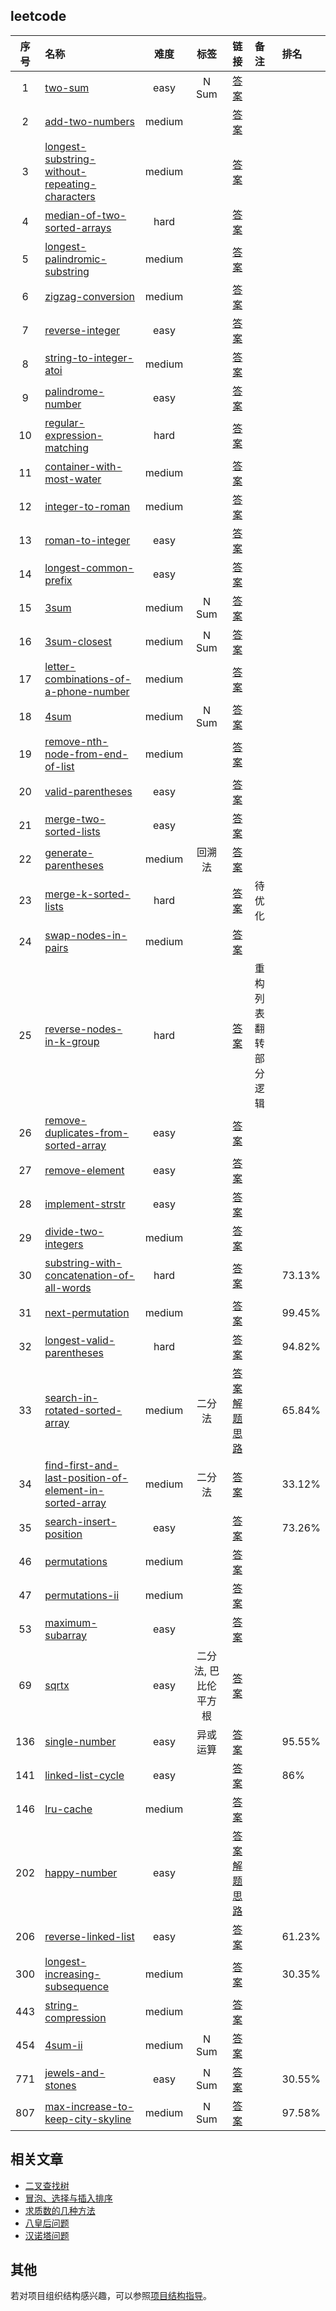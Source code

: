 ## leetcode
| 序号 | 名称 | 难度 | 标签 | 链接 | 备注 | 排名 |
| :----:| :---- | :----: | :----: | :----: | :---- | :---- |
|1|[two-sum](./leetcode/001.two-sum/)|easy|N Sum|[答案](./leetcode/001.two-sum//solution.py)|||
|2|[add-two-numbers](./leetcode/002.add-two-numbers/)|medium||[答案](./leetcode/002.add-two-numbers//solution.py)|||
|3|[longest-substring-without-repeating-characters](./leetcode/003.longest-substring-without-repeating-characters/)|medium||[答案](./leetcode/003.longest-substring-without-repeating-characters//solution.py)|||
|4|[median-of-two-sorted-arrays](./leetcode/004.median-of-two-sorted-arrays/)|hard||[答案](./leetcode/004.median-of-two-sorted-arrays//solution.py)|||
|5|[longest-palindromic-substring](./leetcode/005.longest-palindromic-substring/)|medium||[答案](./leetcode/005.longest-palindromic-substring//solution.py)|||
|6|[zigzag-conversion](./leetcode/006.zigzag-conversion/)|medium||[答案](./leetcode/006.zigzag-conversion//solution.py)|||
|7|[reverse-integer](./leetcode/007.reverse-integer/)|easy||[答案](./leetcode/007.reverse-integer//solution.py)|||
|8|[string-to-integer-atoi](./leetcode/008.string-to-integer-atoi/)|medium||[答案](./leetcode/008.string-to-integer-atoi//solution.py)|||
|9|[palindrome-number](./leetcode/009.palindrome-number/)|easy||[答案](./leetcode/009.palindrome-number//solution.py)|||
|10|[regular-expression-matching](./leetcode/010.regular-expression-matching/)|hard||[答案](./leetcode/010.regular-expression-matching//solution.py)|||
|11|[container-with-most-water](./leetcode/011.container-with-most-water/)|medium||[答案](./leetcode/011.container-with-most-water//solution.py)|||
|12|[integer-to-roman](./leetcode/012.integer-to-roman/)|medium||[答案](./leetcode/012.integer-to-roman//solution.py)|||
|13|[roman-to-integer](./leetcode/013.roman-to-integer/)|easy||[答案](./leetcode/013.roman-to-integer//solution.py)|||
|14|[longest-common-prefix](./leetcode/014.longest-common-prefix/)|easy||[答案](./leetcode/014.longest-common-prefix//solution.py)|||
|15|[3sum](./leetcode/015.3sum/)|medium|N Sum|[答案](./leetcode/015.3sum//solution.py)|||
|16|[3sum-closest](./leetcode/016.3sum-closest/)|medium|N Sum|[答案](./leetcode/016.3sum-closest//solution.py)|||
|17|[letter-combinations-of-a-phone-number](./leetcode/017.letter-combinations-of-a-phone-number/)|medium||[答案](./leetcode/017.letter-combinations-of-a-phone-number//solution.py)|||
|18|[4sum](./leetcode/018.4sum/)|medium|N Sum|[答案](./leetcode/018.4sum//solution.py)|||
|19|[remove-nth-node-from-end-of-list](./leetcode/019.remove-nth-node-from-end-of-list/)|medium||[答案](./leetcode/019.remove-nth-node-from-end-of-list//solution.py)|||
|20|[valid-parentheses](./leetcode/020.valid-parentheses/)|easy||[答案](./leetcode/020.valid-parentheses//solution.py)|||
|21|[merge-two-sorted-lists](./leetcode/021.merge-two-sorted-lists/)|easy||[答案](./leetcode/021.merge-two-sorted-lists//solution.py)|||
|22|[generate-parentheses](./leetcode/022.generate-parentheses/)|medium|回溯法|[答案](./leetcode/022.generate-parentheses//solution.py)|||
|23|[merge-k-sorted-lists](./leetcode/023.merge-k-sorted-lists/)|hard||[答案](./leetcode/023.merge-k-sorted-lists//solution.py)|待优化||
|24|[swap-nodes-in-pairs](./leetcode/024.swap-nodes-in-pairs/)|medium||[答案](./leetcode/024.swap-nodes-in-pairs//solution.py)|||
|25|[reverse-nodes-in-k-group](./leetcode/025.reverse-nodes-in-k-group/)|hard||[答案](./leetcode/025.reverse-nodes-in-k-group//solution.py)|重构列表翻转部分逻辑||
|26|[remove-duplicates-from-sorted-array](./leetcode/026.remove-duplicates-from-sorted-array/)|easy||[答案](./leetcode/026.remove-duplicates-from-sorted-array//solution.py)|||
|27|[remove-element](./leetcode/027.remove-element/)|easy||[答案](./leetcode/027.remove-element//solution.py)|||
|28|[implement-strstr](./leetcode/028.implement-strstr/)|easy||[答案](./leetcode/028.implement-strstr//solution.py)|||
|29|[divide-two-integers](./leetcode/029.divide-two-integers/)|medium||[答案](./leetcode/029.divide-two-integers//solution.py)|||
|30|[substring-with-concatenation-of-all-words](./leetcode/030.substring-with-concatenation-of-all-words/)|hard||[答案](./leetcode/030.substring-with-concatenation-of-all-words//solution.py)||73.13%|
|31|[next-permutation](./leetcode/031.next-permutation/)|medium||[答案](./leetcode/031.next-permutation//solution.py)||99.45%|
|32|[longest-valid-parentheses](./leetcode/032.longest-valid-parentheses/)|hard||[答案](./leetcode/032.longest-valid-parentheses//solution.py)||94.82%|
|33|[search-in-rotated-sorted-array](./leetcode/033.search-in-rotated-sorted-array/)|medium|二分法|[答案](./leetcode/033.search-in-rotated-sorted-array//solution.py)  [解题思路](./leetcode/033.search-in-rotated-sorted-array//DRAFT.md)||65.84%|
|34|[find-first-and-last-position-of-element-in-sorted-array](./leetcode/034.find-first-and-last-position-of-element-in-sorted-array/)|medium|二分法|[答案](./leetcode/034.find-first-and-last-position-of-element-in-sorted-array//solution.py)||33.12%|
|35|[search-insert-position](./leetcode/035.search-insert-position/)|easy||[答案](./leetcode/035.search-insert-position//solution.py)||73.26%|
|46|[permutations](./leetcode/046.permutations/)|medium||[答案](./leetcode/046.permutations//solution.py)|||
|47|[permutations-ii](./leetcode/047.permutations-ii/)|medium||[答案](./leetcode/047.permutations-ii//solution.py)|||
|53|[maximum-subarray](./leetcode/053.maximum-subarray/)|easy||[答案](./leetcode/053.maximum-subarray//solution.py)|||
|69|[sqrtx](./leetcode/069.sqrtx/)|easy|二分法, 巴比伦平方根|[答案](./leetcode/069.sqrtx//solution.py)|||
|136|[single-number](./leetcode/136.single-number/)|easy|异或运算|[答案](./leetcode/136.single-number//solution.py)||95.55%|
|141|[linked-list-cycle](./leetcode/141.linked-list-cycle/)|easy||[答案](./leetcode/141.linked-list-cycle//solution.py)||86%|
|146|[lru-cache](./leetcode/146.lru-cache/)|medium||[答案](./leetcode/146.lru-cache//solution.py)|||
|202|[happy-number](./leetcode/202.happy-number/)|easy||[答案](./leetcode/202.happy-number//solution.py)  [解题思路](./leetcode/202.happy-number//DRAFT.md)|||
|206|[reverse-linked-list](./leetcode/206.reverse-linked-list/)|easy||[答案](./leetcode/206.reverse-linked-list//solution.py)||61.23%|
|300|[longest-increasing-subsequence](./leetcode/300.longest-increasing-subsequence/)|medium||[答案](./leetcode/300.longest-increasing-subsequence//solution.py)||30.35%|
|443|[string-compression](./leetcode/443.string-compression/)|medium||[答案](./leetcode/443.string-compression//solution.py)|||
|454|[4sum-ii](./leetcode/454.4sum-ii/)|medium|N Sum|[答案](./leetcode/454.4sum-ii//solution.py)|||
|771|[jewels-and-stones](./leetcode/771.jewels-and-stones/)|easy|N Sum|[答案](./leetcode/771.jewels-and-stones//solution.py)||30.55%|
|807|[max-increase-to-keep-city-skyline](./leetcode/807.max-increase-to-keep-city-skyline/)|medium|N Sum|[答案](./leetcode/807.max-increase-to-keep-city-skyline//solution.py)||97.58%|

## 相关文章
- [二叉查找树](https://vv13.cn/Algorithm/%E4%BA%8C%E5%8F%89%E6%90%9C%E7%B4%A2%E6%A0%91/)
- [冒泡、选择与插入排序](https://vv13.cn/Algorithm/%E5%86%92%E6%B3%A1%E3%80%81%E9%80%89%E6%8B%A9%E4%B8%8E%E6%8F%92%E5%85%A5%E6%8E%92%E5%BA%8F/)
- [求质数的几种方法](https://vv13.cn/Algorithm/%E6%B1%82%E8%B4%A8%E6%95%B0%E7%9A%84%E5%87%A0%E7%A7%8D%E6%96%B9%E6%B3%95/)
- [八皇后问题](https://vv13.cn/Algorithm/%E5%85%AB%E7%9A%87%E5%90%8E%E9%97%AE%E9%A2%98/)
- [汉诺塔问题](https://vv13.cn/Algorithm/%E6%B1%89%E8%AF%BA%E5%A1%94%E9%97%AE%E9%A2%98/)

## 其他
若对项目组织结构感兴趣，可以参照[项目结构指导](./structure_guide.md)。
